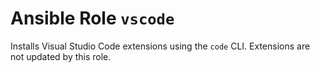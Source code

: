 # Ansible Role `vscode`

Installs Visual Studio Code extensions using the `code` CLI. Extensions are not
updated by this role.
